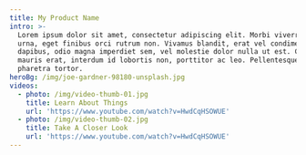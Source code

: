 ```yaml
---
title: My Product Name
intro: >-
  Lorem ipsum dolor sit amet, consectetur adipiscing elit. Morbi viverra sodales
  urna, eget finibus orci rutrum non. Vivamus blandit, erat vel condimentum
  dapibus, odio magna imperdiet sem, vel molestie dolor nulla ut est. Cras
  mauris erat, interdum id lobortis non, porttitor ac leo. Pellentesque ac
  pharetra tortor.
heroBg: /img/joe-gardner-98180-unsplash.jpg
videos:
  - photo: /img/video-thumb-01.jpg
    title: Learn About Things
    url: 'https://www.youtube.com/watch?v=HwdCqHSOWUE'
  - photo: /img/video-thumb-02.jpg
    title: Take A Closer Look
    url: 'https://www.youtube.com/watch?v=HwdCqHSOWUE'
---
```

